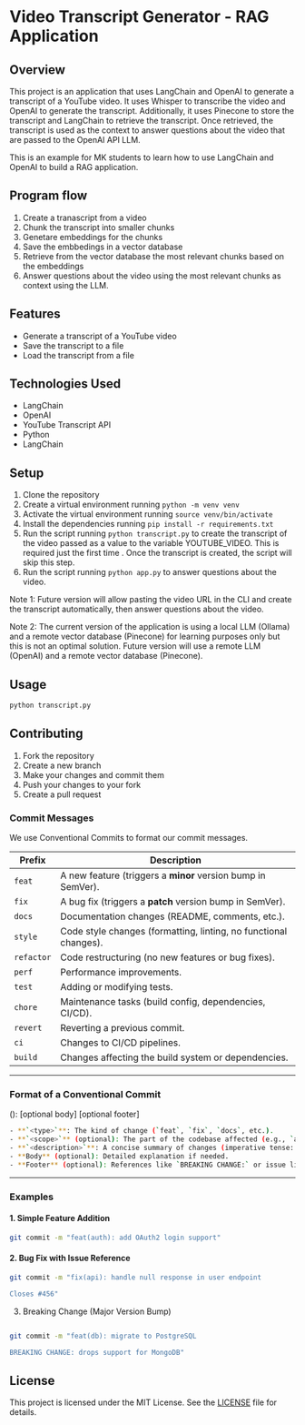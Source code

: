 # Video Transcript Generator - RAG Application

## Overview

This project is an application that uses LangChain and OpenAI to generate a transcript of a YouTube video. It uses Whisper to transcribe the video and OpenAI to generate the transcript. Additionally, it uses Pinecone to store the transcript and LangChain to retrieve the transcript. Once retrieved, the transcript is used as the context to answer questions about the video that are passed to the OpenAI API LLM.

This is an example for MK students to learn how to use LangChain and OpenAI to build a RAG application. 

## Program flow
1. Create a tranascript from a video
2. Chunk the transcript into smaller chunks
3. Genetare embeddings for the chunks
4. Save the embbedings in a vector database
5. Retrieve from the vector database the most relevant chunks based on the embeddings
6. Answer questions about the video using the most relevant chunks as context using the LLM.

## Features

- Generate a transcript of a YouTube video
- Save the transcript to a file
- Load the transcript from a file

## Technologies Used

- LangChain
- OpenAI
- YouTube Transcript API
- Python
- LangChain

## Setup

1. Clone the repository
2. Create a virtual environment running `python -m venv venv`
3. Activate the virtual environment running `source venv/bin/activate`
4. Install the dependencies running `pip install -r requirements.txt`
5. Run the script running `python transcript.py` to create the transcript of the video passed as a value to the variable YOUTUBE_VIDEO. This is required just the first time . Once the transcript is created, the script will skip this step.
6. Run the script running `python app.py` to answer questions about the video.

Note 1: Future version will allow pasting the video URL in the CLI and create the transcript automatically, then answer questions about the video.

Note 2: The current version of the application is using a local LLM (Ollama) and a remote vector database (Pinecone) for learning purposes only but this is not an optimal solution. Future version will use a remote LLM (OpenAI) and a remote vector database (Pinecone).

## Usage

```bash
python transcript.py
``` 

## Contributing

1. Fork the repository
2. Create a new branch
3. Make your changes and commit them
4. Push your changes to your fork
5. Create a pull request


### Commit Messages

We use Conventional Commits to format our commit messages.

| Prefix       | Description                                                                 |
|--------------|-----------------------------------------------------------------------------|
| `feat`       | A new feature (triggers a **minor** version bump in SemVer).                |
| `fix`        | A bug fix (triggers a **patch** version bump in SemVer).                    |
| `docs`       | Documentation changes (README, comments, etc.).                             |
| `style`      | Code style changes (formatting, linting, no functional changes).            |
| `refactor`   | Code restructuring (no new features or bug fixes).                          |
| `perf`       | Performance improvements.                                                   |
| `test`       | Adding or modifying tests.                                                  |
| `chore`      | Maintenance tasks (build config, dependencies, CI/CD).                      |
| `revert`     | Reverting a previous commit.                                                |
| `ci`         | Changes to CI/CD pipelines.                                                 |
| `build`      | Changes affecting the build system or dependencies.                         |

---

### Format of a Conventional Commit
<type>(<scope>): <description>
[optional body]
[optional footer]


```bash
- **`<type>`**: The kind of change (`feat`, `fix`, `docs`, etc.).
- **`<scope>`** (optional): The part of the codebase affected (e.g., `auth`, `api`, `ui`).
- **`<description>`**: A concise summary of changes (imperative tense: "add" instead of "added").
- **Body** (optional): Detailed explanation if needed.
- **Footer** (optional): References like `BREAKING CHANGE:` or issue links (`Closes #123`).
```

---

### Examples

#### 1. Simple Feature Addition
```bash
git commit -m "feat(auth): add OAuth2 login support"
```

#### 2. Bug Fix with Issue Reference
```bash
git commit -m "fix(api): handle null response in user endpoint

Closes #456"
```
3. Breaking Change (Major Version Bump)
```bash

git commit -m "feat(db): migrate to PostgreSQL

BREAKING CHANGE: drops support for MongoDB"
```
## License

This project is licensed under the MIT License. See the [LICENSE](LICENSE) file for details.


